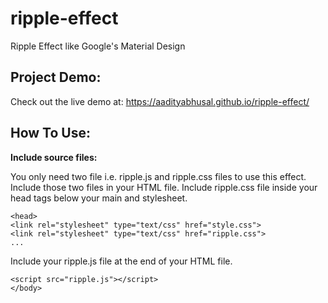 # ripple-effect
Ripple Effect like Google's Material Design

## Project Demo: 

Check out the live demo at: https://aadityabhusal.github.io/ripple-effect/

## How To Use:

**Include source files:**

You only need two file i.e. ripple.js and ripple.css files to use this effect. Include those two files in your HTML file. 
Include ripple.css file inside your head tags below your main and stylesheet.

```
<head>
<link rel="stylesheet" type="text/css" href="style.css">
<link rel="stylesheet" type="text/css" href="ripple.css">
...
```

Include your ripple.js file at the end of your HTML file.

```
<script src="ripple.js"></script>
</body>
```

